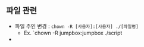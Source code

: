## 파일 관련
- 파일 주인 변경 : `chown -R [사용자]:[사용자] ./[파일명]` 
  - Ex. `chown -R jumpbox:jumpbox ./script
- 
